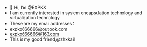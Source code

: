 - 👋 Hi, I’m @EXPKX
- I am currently interested in system encapsulation technology and virtualization technology
- These are my email addresses：
- expkx666666@outlook.com
- expkx666666@163.com
- This is my good friend,@zhxkalil
